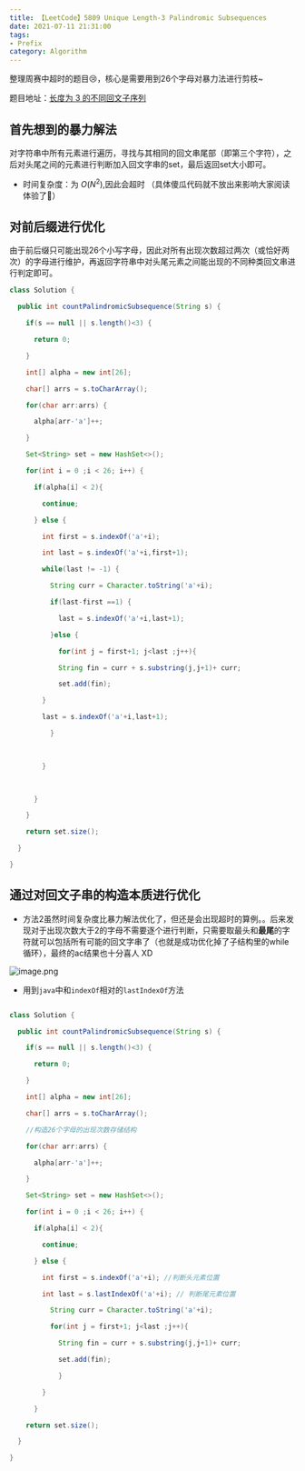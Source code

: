 ```yaml
---
title: 【LeetCode】5809 Unique Length-3 Palindromic Subsequences
date: 2021-07-11 21:31:00
tags:
- Prefix
category: Algorithm
---
```


整理周赛中超时的题目:cry:，核心是需要用到26个字母对暴力法进行剪枝~

题目地址：[长度为 3 的不同回文子序列](https://leetcode-cn.com/problems/unique-length-3-palindromic-subsequences/)

<!-- more -->

## 首先想到的暴力解法



对字符串中所有元素进行遍历，寻找与其相同的回文串尾部（即第三个字符），之后对头尾之间的元素进行判断加入回文字串的set，最后返回set大小即可。

- 时间复杂度：为 $O(N^2)$,因此会超时 （具体傻瓜代码就不放出来影响大家阅读体验了🤣）

 



## 对前后缀进行优化

由于前后缀只可能出现26个小写字母，因此对所有出现次数超过两次（或恰好两次）的字母进行维护，再返回字符串中对头尾元素之间能出现的不同种类回文串进行判定即可。



```java
class Solution {

  public int countPalindromicSubsequence(String s) {

​    if(s == null || s.length()<3) {

​      return 0;

​    }

​    int[] alpha = new int[26];

​    char[] arrs = s.toCharArray();

​    for(char arr:arrs) {

​      alpha[arr-'a']++;

​    }

​    Set<String> set = new HashSet<>();

​    for(int i = 0 ;i < 26; i++) {

​      if(alpha[i] < 2){

​        continue;

​      } else {

​        int first = s.indexOf('a'+i);

​        int last = s.indexOf('a'+i,first+1);

​        while(last != -1) {

​          String curr = Character.toString('a'+i);

​          if(last-first ==1) {

​            last = s.indexOf('a'+i,last+1);

​          }else {

​            for(int j = first+1; j<last ;j++){

​            String fin = curr + s.substring(j,j+1)+ curr;

​            set.add(fin);

​        }

​        last = s.indexOf('a'+i,last+1);

​          }

​          

​        }

​        

​      }

​    }

​    return set.size();

  }

}

```



## 通过对回文子串的构造本质进行优化



- 方法2虽然时间复杂度比暴力解法优化了，但还是会出现超时的算例。。后来发现对于出现次数大于2的字母不需要逐个进行判断，只需要取最头和**最尾**的字符就可以包括所有可能的回文字串了（也就是成功优化掉了子结构里的while循环），最终的ac结果也十分喜人 XD

![image.png](https://i.loli.net/2021/07/11/jqlX2CaTKL3OcVY.png)

- 用到`java`中和`indexOf`相对的`lastIndexOf`方法



```java

class Solution {

  public int countPalindromicSubsequence(String s) {

​    if(s == null || s.length()<3) {

​      return 0;

​    }

​    int[] alpha = new int[26];

​    char[] arrs = s.toCharArray();

​    //构造26个字母的出现次数存储结构

​    for(char arr:arrs) {

​      alpha[arr-'a']++; 

​    }

​    Set<String> set = new HashSet<>();

​    for(int i = 0 ;i < 26; i++) {

​      if(alpha[i] < 2){

​        continue;

​      } else {

​        int first = s.indexOf('a'+i); //判断头元素位置

​        int last = s.lastIndexOf('a'+i); // 判断尾元素位置

​          String curr = Character.toString('a'+i);

​          for(int j = first+1; j<last ;j++){

​            String fin = curr + s.substring(j,j+1)+ curr;

​            set.add(fin);

​            }    

​        }

​      }

​    return set.size();

  }

}

```
